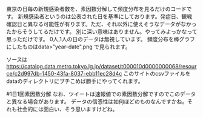 東京の日毎の新規感染者数を、素因数分解して頻度分布を見るだけのコードです。
新規感染者というのは公表された日を基準にしております。発症日、観戦確認日と異なる可能性が有ります。ただ、それ以外に使えそうなデータがなかったからそうしてるだけです。
別に深い意味はありません。やってみよっかなって思っただけです。
0人,1人の日のデータは無視しています。
頻度分布を棒グラフにしたものはdata>"year-date".png で見られます。

ソースは https://catalog.data.metro.tokyo.lg.jp/dataset/t000010d0000000068/resource/c2d997db-1450-43fa-8037-ebb11ec28d4c
このサイトのcsvファイルをdataのディレクトリにブチこめば勝手にやってくれます。

#1日1回素因数分解
なお、ツイートは速報値での素因数分解ですのでこのデータと異なる場合があります。
データの信憑性は如何ほどのものなんですかね。それも社会的には面白い、そう思いますけどね。